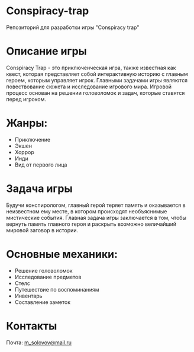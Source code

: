 # Conspiracy-trap
Репозиторий для разработки игры "Conspiracy trap"

# Описание игры
Conspiracy Trap - это приключенческая игра, также известная как квест, которая представляет собой интерактивную историю с главным героем, которым управляет игрок. Главными задачами игры являются повествование сюжета и исследование игрового мира. Игровой процесс основан на решении головоломок и задач, которые ставятся перед игроком.

# Жанры:
- Приключение
- Экшен
- Хоррор
- Инди
- Вид от первого лица

# Задача игры
Будучи конспирологом, главный герой теряет память и оказывается в неизвестном ему месте, в котором происходят необъяснимые мистические события. Главная задача игры заключается в том, чтобы вернуть память главного героя и раскрыть возможно величайший мировой заговор в истории.

# Основные механики:
- Решение головоломок
- Исследование предметов
- Стелс
- Путешествие по воспоминаниям
- Инвентарь
- Составление заметок

# Контакты

Почта: m_solovov@mail.ru
